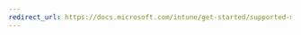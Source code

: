 ```yaml
---
redirect_url: https://docs.microsoft.com/intune/get-started/supported-mobile-devices-and-computers#intune-supported-web-browsers
---
```


